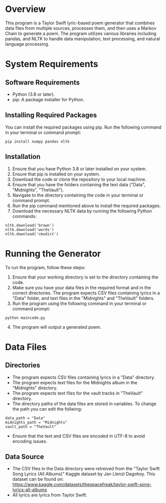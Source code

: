 # Overview
This program is a Taylor Swift lyric-based poem generator that combines data files from multiple sources, processes them, and then uses a Markov Chain to generate a poem. The program utilizes various libraries including pandas, and NLTK to handle data manipulation, text processing, and natural language processing.

# System Requirements

## Software Requirements
- Python (3.8 or later).
- pip: A package installer for Python.

## Installing Required Packages
You can install the required packages using pip. Run the following command in your terminal or command prompt:
```
pip install numpy pandas nltk
```

## Installation
1. Ensure that you have Python 3.8 or later installed on your system.
2. Ensure that pip is installed on your system.
3. Download the code or clone the repository to your local machine.
4. Ensure that you have the folders containing the text data ("Data", "Midnights", "TheVault").
5. Navigate to the directory containing the code in your terminal or command prompt.
6. Run the pip command mentioned above to install the required packages.
7. Download the necessary NLTK data by running the following Python commands:
```
nltk.download('brown')
nltk.download('words')
nltk.download('cmudict')
```


# Running the Generator
To run the program, follow these steps:
1. Ensure that your working directory is set to the directory containing the code.
2. Make sure you have your data files in the required format and in the correct directories. The program expects CSV files containing lyrics in a "Data" folder, and text files in the "Midnights" and "TheVault" folders.
3. Run the program using the following command in your terminal or command prompt:
```
python maincode.py
```
4. The program will output a generated poem.

# Data Files
## Directories
- The program expects CSV files containing lyrics in a "Data" directory.
- The program expects text files for the Midnights album in the "Midnights" directory.
- The program expects text files for the vault tracks in "TheVault" directory.
- The directory paths of the data files are stored in variables. To change the path you can edit the follwing:
```
data_path = "Data"
midnights_path = "Midnights"
vault_path = "TheVault"
```
- Ensure that the text and CSV files are encoded in UTF-8 to avoid encoding issues.

## Data Source
- The CSV files in the Data directory were retreived from the "Taylor Swift Song Lyrics (All Albums)" Kaggle dataset by Jan Llenzl Dagohoy. This dataset can be found on: https://www.kaggle.com/datasets/thespacefreak/taylor-swift-song-lyrics-all-albums
- All lyrics are lyrics from Taylor Swift.
